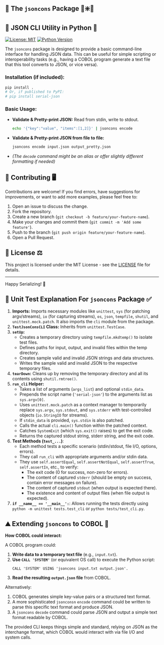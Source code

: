 

## 🐍 The `jsoncons` Package 🐛❇️🐉 
## 🚙 JSON CLI Utility in Python 🐍

[![License: MIT](https://img.shields.io/badge/License-MIT-yellow.svg)](https://opensource.org/licenses/MIT)
[![Python Version](https://img.shields.io/badge/python-3.7%2B-blue.svg)](https://www.python.org/)



The `jsoncons` package is designed to provide a basic command-line interface for handling JSON data. This can be useful for simple scripting or interoperability tasks (e.g., having a COBOL program generate a text file that this tool converts to JSON, or vice versa).

### **Installation (if included):**

```bash
pip install .
# Or, if published to PyPI:
# pip install serial-json
```

### **Basic Usage:**

*   **Validate & Pretty-print JSON:** Read from stdin, write to stdout.
    ```bash
    echo '{"key":"value", "items":[1,2]}' | jsoncons encode
    ```
*   **Validate & Pretty-print JSON from file to file:**
    ```bash
    jsoncons encode input.json output_pretty.json
    ```
*   *(The `decode` command might be an alias or offer slightly different formatting if needed)*

## 🤝 Contributing 🖥️

Contributions are welcome! If you find errors, have suggestions for improvements, or want to add more examples, please feel free to:

1.  Open an issue to discuss the change.
2.  Fork the repository.
3.  Create a new branch (`git checkout -b feature/your-feature-name`).
4.  Make your changes and commit them (`git commit -m 'Add some feature'`).
5.  Push to the branch (`git push origin feature/your-feature-name`).
6.  Open a Pull Request.

## 📝 License ⚖️

This project is licensed under the MIT License - see the [LICENSE](LICENSE) file for details.

---

Happy Serializing! 🎉

## 🧪 Unit Test Explanation For `jsoncons` Package ✅

1.  **Imports:** Imports necessary modules like `unittest`, `sys` (for patching argv/streams), `io` (for capturing streams), `os`, `json`, `tempfile`, `shutil`, and `unittest.mock.patch`. It also imports the `cli` module from the package.
2.  **`TestJsonConsCLI` Class:** Inherits from `unittest.TestCase`.
3.  **`setUp`:**
    *   Creates a temporary directory using `tempfile.mkdtemp()` to isolate test files.
    *   Defines paths for input, output, and invalid files within the temp directory.
    *   Creates sample valid and invalid JSON strings and data structures.
    *   Writes the sample valid and invalid JSON to the respective temporary files.
4.  **`tearDown`:** Cleans up by removing the temporary directory and all its contents using `shutil.rmtree()`.
5.  **`run_cli` Helper:**
    *   Takes a list of arguments (`args_list`) and optional `stdin_data`.
    *   Prepends the script name (`'serial-json'`) to the arguments list as `sys.argv[0]`.
    *   Uses `unittest.mock.patch` as a context manager to temporarily replace `sys.argv`, `sys.stdout`, and `sys.stderr` with test-controlled objects (`io.StringIO` for streams).
    *   If `stdin_data` is provided, `sys.stdin` is also patched.
    *   Calls the actual `cli.main()` function within the patched context.
    *   Catches `SystemExit` (which `sys.exit()` raises) to get the exit code.
    *   Returns the captured stdout string, stderr string, and the exit code.
6.  **Test Methods (`test_...`)**:
    *   Each method tests a specific scenario (stdin/stdout, file I/O, options, errors).
    *   They call `run_cli` with appropriate arguments and/or stdin data.
    *   They use `self.assertEqual`, `self.assertNotEqual`, `self.assertTrue`, `self.assertIn`, etc., to verify:
        *   The exit code (0 for success, non-zero for errors).
        *   The content of captured `stderr` (should be empty on success, contain error messages on failure).
        *   The content of captured `stdout` (when output is expected there).
        *   The existence and content of output files (when file output is expected).
7.  **`if __name__ == '__main__':`**: Allows running the tests directly using `python -m unittest tests.test_cli` or `python tests/test_cli.py`.





## ⛰️ Extending ``jsoncons`` to COBOL 👀

**How COBOL could interact:**

A COBOL program could:

1.  **Write data to a temporary text file** (e.g., `input.txt`).
2.  **Use `CALL 'SYSTEM'`** (or equivalent OS call) to execute the Python script:
    ```cobol
    CALL 'SYSTEM' USING 'jsoncons input.txt output.json'.
    ```
3.  **Read the resulting `output.json` file** from COBOL.

Alternatively:

1.  COBOL generates simple key-value pairs or a structured text format.
2.  A more sophisticated `jsonconsn` `encode` command could be written to parse this specific text format and produce JSON.
3.  A `jsoncons` `decode` command could parse JSON and output a simple text format readable by COBOL.

The provided CLI keeps things simple and standard, relying on JSON as the interchange format, which COBOL would interact with via file I/O and system calls.

